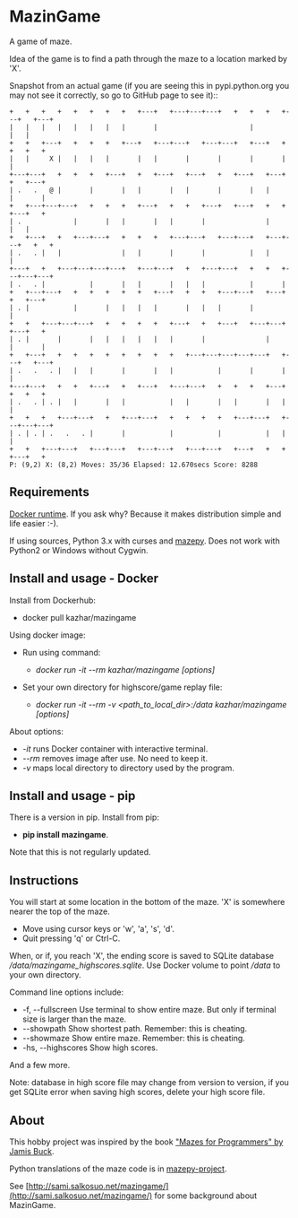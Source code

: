 # MazinGame

A game of maze.

Idea of the game is to find a path through the maze to a location marked by 'X'.

Snapshot from an actual game (if you are seeing this in pypi.python.org you may 
not see it correctly, so go to GitHub page to see it)::

	+   +   +   +   +   +   +   +   +---+   +---+---+---+   +   +   +   +---+   +---+
	|   |   |   |   |   |   |   |       |                       |           |   |
	+   +   +---+   +   +   +   +---+   +---+---+   +---+---+   +---+   +   +   +   +
	|   |     X |   |   |   |       |   |       |       |       |       |   |
	+---+---+   +   +   +   +---+   +   +---+   +---+   +   +---+   +---+   +   +---+
	| .   .   @ |       |       |   |       |   |       |       |   |       |       |
	+   +---+---+---+   +   +   +   +---+   +   +   +---+   +---+   +   +   +---+   +
	| .             |       |   |       |   |       |               |           |   |
	+   +---+   +   +---+---+   +   +   +   +---+---+   +---+---+   +---+---+   +   +
	| .   . |   |               |   |       |       |           |   |           |
	+---+   +   +---+---+---+---+   +---+---+   +   +---+---+   +   +   +---+---+---+
	| .   . |           |       |   |       |   |   |           |       |
	+   +---+---+   +   +   +   +   +   +---+   +   +   +---+---+   +---+   +   +---+
	| . |           |       |   |   |   |       |   |   |       |           |
	+   +   +---+---+---+   +   +   +   +   +---+   +   +---+   +---+---+   +---+   +
	| . |       |       |   |   |   |   |   |       |               |       |       |
	+   +---+   +   +   +   +   +   +   +   +   +---+---+---+---+---+   +---+   +---+
	| .   .   . |   |   |       |       |   |           |       |       |           |
	+---+---+   +   +   +---+   +   +---+   +---+---+   +   +   +   +---+   +   +   +
	| .   . | . |   |       |   |           |   |       |   |       |   |       |
	+   +   +   +---+---+   +   +---+---+   +   +   +   +   +---+---+   +---+---+---+
	| . | . | .   .   . |       |           |           |           |   |           |
	+   +   +---+---+   +---+---+   +---+---+   +---+---+   +---+   +   +   +---+   +
	P: (9,2) X: (8,2) Moves: 35/36 Elapsed: 12.670secs Score: 8288

## Requirements

[Docker runtime](https://www.docker.com/get-docker). If you ask why? Because it makes distribution simple and life easier :-).

If using sources, Python 3.x with curses and [mazepy](https://github.com/samisalkosuo/mazepy). Does not work with Python2 or Windows without Cygwin.

## Install and usage - Docker

Install from Dockerhub:

- docker pull kazhar/mazingame

Using docker image:

- Run using command:
  - *docker run -it --rm kazhar/mazingame [options]*

- Set your own directory for highscore/game replay file:
  - *docker run -it --rm -v &lt;path_to_local_dir>:/data kazhar/mazingame [options]*

About options:

- *-it* runs Docker container with interactive terminal.
- *--rm* removes image after use. No need to keep it.
- *-v* maps local directory to directory used by the program.

## Install and usage - pip

There is a version in pip. Install from pip:

- **pip install mazingame**.

Note that this is not regularly updated.

## Instructions

You will start at some location in the bottom of the maze. 'X' is somewhere
nearer the top of the maze.

- Move using cursor keys or 'w', 'a', 's', 'd'.
- Quit pressing 'q' or Ctrl-C.

When, or if, you reach 'X', the ending score is saved to SQLite database */data/mazingame_highscores.sqlite*.
Use Docker volume to point */data* to your own directory.

Command line options include:

- -f, --fullscreen      Use terminal to show entire maze. But only if terminal size is larger than the maze.
- --showpath            Show shortest path. Remember: this is cheating.
- --showmaze            Show entire maze. Remember: this is cheating.
- -hs, --highscores     Show high scores.

And a few more.

Note: database in high score file may change from version to version, if you
get SQLite error when saving high scores, delete your high score file.

## About

This hobby project was inspired by the book ["Mazes for Programmers" by Jamis Buck](https://pragprog.com/book/jbmaze/mazes-for-programmers).

Python translations of the maze code is in [mazepy-project](https://github.com/samisalkosuo/mazepy).

See [http://sami.salkosuo.net/mazingame/](http://sami.salkosuo.net/mazingame/) for some background about MazinGame.
